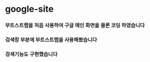 # google-site

### 부트스트랩을 처음 사용하여 구글 메인 화면을 클론 코딩 하였습니다
### 검색창 부분에 부트스트랩을 사용해봤습니다
### 검색기능도 구현했습니다
